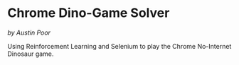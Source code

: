 # Chrome Dino-Game Solver

_by Austin Poor_

Using Reinforcement Learning and Selenium to play the Chrome No-Internet Dinosaur game.

